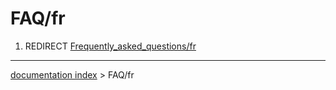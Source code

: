 # FAQ/fr
1.  REDIRECT [Frequently\_asked\_questions/fr](Frequently_asked_questions/fr.md)

---
[documentation index](../README.md) > FAQ/fr
